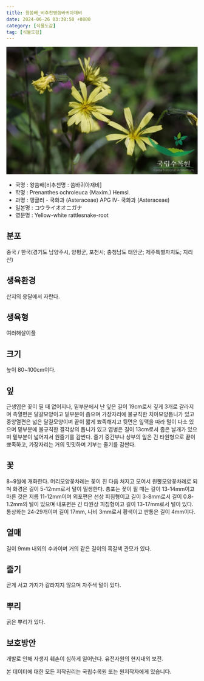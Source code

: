 ```yaml
---
title: 왕씀배_비추천명씀바귀아재비
date: 2024-06-26 03:38:50 +0800
category: [식물도감]
tag: [식물도감]
---
```




![왕씀배[비추천명 : 씀바귀아재비]](/assets/img/fileUpload/plants/basic/Compositae/Prenanthes/10381/1_th2.JPG)
- 국명 : 왕씀배[비추천명 : 씀바귀아재비]
- 학명 : Prenanthes ochroleuca (Maxim.) Hemsl.
- 과명 : 앵글러 - 국화과 (Asteraceae) APG Ⅳ- 국화과 (Asteraceae)
- 일본명 : コウライオオニガナ
- 영문명 : Yellow-white rattlesnake-root


## 분포
중국 / 한국(경기도 남양주시, 양평군, 포천시; 충청남도 태안군; 제주특별자치도; 지리산) 
## 생육환경
산지의 응달에서 자란다.
## 생육형
여러해살이풀
## 크기
높이 80~100cm이다.
## 잎
근생엽은 꽃이 필 때 없어지나, 밑부분에서 난 잎은 길이 19cm로서 깊게 3개로 갈라지며 측열편은 달걀모양이고 밑부분이 좁으며 가장자리에 불규칙한 치아모양톱니가 있고 중앙열편은 넓은 달걀모양이며 끝이 짧게 뾰족해지고 뒷면은 잎맥을 따라 털이 다소 있으며 밑부분에 불규칙한 결각상의 톱니가 있고 엽병은 길이 13cm로서 좁은 날개가 있으며 밑부분이 넓어져서 원줄기를 감싼다. 줄기 중간부나 상부의 잎은 긴 타원형으로 끝이 뾰족하고, 가장자리는 거의 밋밋하며 기부는 줄기를 감싼다.
## 꽃
8~9월에 개화한다. 머리모양꽃차례는 꽃이 진 다음 처지고 모여서 원뿔모양꽃차례로 되며 화경은 길이 5-12mm로서 털이 밀생한다. 총포는 꽃이 필 때는 길이 13-14mm이고 마른 것은 지름 11-12mm이며 외포편은 선상 피침형이고 길이 3-8mm로서 길이 0.8-1.2mm의 털이 있으며 내포편은 긴 타원상 피침형이고 길이 13-17mm로서 털이 있다. 통상화는 24-29개이며 길이 17mm, 나비 3mm로서 황색이고 판통은 길이 4mm이다.
## 열매
길이 9mm 내외의 수과이며 거의 같은 길이의 흑갈색 관모가 있다.
## 줄기
곧게 서고 가지가 갈라지지 않으며 자주색 털이 있다.
## 뿌리
굵은 뿌리가 있다.
## 보호방안
개발로 인해 자생지 훼손이 심하게 일어난다. 유전자원의 현지내외 보전.






본 데이터에 대한 모든 저작권리는 국립수목원 또는 원저작자에게 있습니다.
